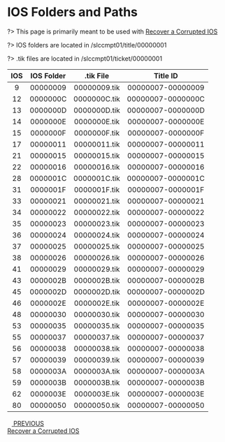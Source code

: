 # IOS Folders and Paths

?> This page is primarily meant to be used with [Recover a Corrupted IOS](vwii/recover-ios)

?> IOS folders are located in /slccmpt01/title/00000001

?> .tik files are located in /slccmpt01/ticket/00000001

IOS |IOS Folder |.tik File    |Title ID
:--:|:---------:|:-----------:|:---------------------:
9   |00000009   |00000009.tik |00000007-&zwnj;00000009
12  |0000000C   |0000000C.tik |00000007-&zwnj;0000000C
13  |0000000D   |0000000D.tik |00000007-&zwnj;0000000D
14  |0000000E   |0000000E.tik |00000007-&zwnj;0000000E
15  |0000000F   |0000000F.tik |00000007-&zwnj;0000000F
17  |00000011   |00000011.tik |00000007-&zwnj;00000011
21  |00000015   |00000015.tik |00000007-&zwnj;00000015
22  |00000016   |00000016.tik |00000007-&zwnj;00000016
28  |0000001C   |0000001C.tik |00000007-&zwnj;0000001C
31  |0000001F   |0000001F.tik |00000007-&zwnj;0000001F
33  |00000021   |00000021.tik |00000007-&zwnj;00000021
34  |00000022   |00000022.tik |00000007-&zwnj;00000022
35  |00000023   |00000023.tik |00000007-&zwnj;00000023
36  |00000024   |00000024.tik |00000007-&zwnj;00000024
37  |00000025   |00000025.tik |00000007-&zwnj;00000025
38  |00000026   |00000026.tik |00000007-&zwnj;00000026
41  |00000029   |00000029.tik |00000007-&zwnj;00000029
43  |0000002B   |0000002B.tik |00000007-&zwnj;0000002B
45  |0000002D   |0000002D.tik |00000007-&zwnj;0000002D
46  |0000002E   |0000002E.tik |00000007-&zwnj;0000002E
48  |00000030   |00000030.tik |00000007-&zwnj;00000030
53  |00000035   |00000035.tik |00000007-&zwnj;00000035
55  |00000037   |00000037.tik |00000007-&zwnj;00000037
56  |00000038   |00000038.tik |00000007-&zwnj;00000038
57  |00000039   |00000039.tik |00000007-&zwnj;00000039
58  |0000003A   |0000003A.tik |00000007-&zwnj;0000003A
59  |0000003B   |0000003B.tik |00000007-&zwnj;0000003B
62  |0000003E   |0000003E.tik |00000007-&zwnj;0000003E
80  |00000050   |00000050.tik |00000007-&zwnj;00000050

<script src="https://cdn.jsdelivr.net/npm/docsify-pagination@2/dist/docsify-pagination.min.js"></script>
<div class="docsify-pagination-container">
<div class="pagination-item pagination-item--previous">
    <a href="#/vwii/recover-ios">
    <div class="pagination-item-label">
        <svg class="icon" width="10" height="16" viewBox="0 0 10 16" xmlns="http://www.w3.org/2000/svg">
        <polyline fill="none" vector-effect="non-scaling-stroke" points="8,2 2,8 8,14"></polyline>
        </svg>
        <span>PREVIOUS</span>
    </div>
    <div class="pagination-item-title">Recover a Corrupted IOS</div>
    </a>
</div>